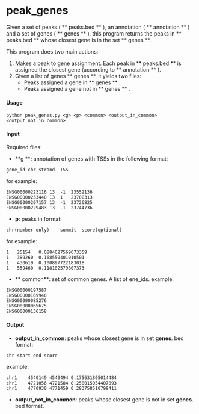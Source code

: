 # peak_genes
Given a set of peaks ( ** peaks.bed ** ), an annotation ( ** annotation ** ) and a set of genes ( ** genes ** ), this program returns the peaks in ** peaks.bed ** whose closest gene is in the set ** genes **.  

This program does two main actions:

1. Makes a peak to gene assignment. Each peak in ** peaks.bed ** is assigned the closest gene (according to ** annotation ** ).
2. Given a list of genes ** genes **, it yields two files:
	  * Peaks assigned a gene in ** genes ** .
	  * Peaks assigned a gene not in ** genes ** .


#### Usage
```
python peak_genes.py <g> <p> <common> <output_in_common> <output_not_in_common>
```
#### Input
Required files:
  * **g **: annotation of genes with TSSs in the following format:
```
gene_id	chr	strand	TSS
```
for example:
```
ENSG00000223116	13	-1	23552136
ENSG00000233440	13	1	23708313
ENSG00000207157	13	-1	23726825
ENSG00000229483	13	-1	23744736
```
  * **p**: peaks in format:
```
chr(number only)	summit	score(optional)
```
for example:
```
1	25154	0.0884027569673359
1	389260	0.168550401010501
1	430619	0.100897722183018
1	559460	0.118182579807373
```
  * ** common**: set of common genes. A list of ene_ids.
example: 
```
ENSG00000197587
ENSG00000169946
ENSG00000085276
ENSG00000065675
ENSG00000136158
```
#### Output

  * **output_in_common**: peaks whose closest gene is in set **genes**. bed format:
```
chr	start end score
```
example:
```
chr1	4540149	4540494	0.175631805014484
chr1	4721056	4721584	0.258015054407893
chr1	4770930	4771459	0.283758510799411
```
  * **output_not_in_common**: peaks whose closest gene is not in set **genes**. bed format.
